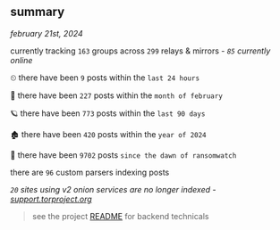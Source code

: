 
## summary
_february 21st, 2024_

currently tracking `163` groups across `299` relays & mirrors - _`85` currently online_

⏲ there have been `9` posts within the `last 24 hours`

🦈 there have been `227` posts within the `month of february`

🪐 there have been `773` posts within the `last 90 days`

🏚 there have been `420` posts within the `year of 2024`

🦕 there have been `9702` posts `since the dawn of ransomwatch`

there are `96` custom parsers indexing posts

_`20` sites using v2 onion services are no longer indexed - [support.torproject.org](https://support.torproject.org/onionservices/v2-deprecation/)_

> see the project [README](https://github.com/joshhighet/ransomwatch#ransomwatch--) for backend technicals
